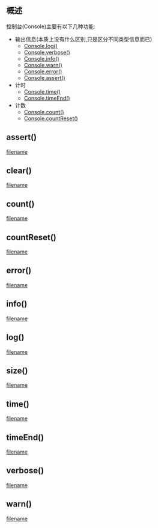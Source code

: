 ## 概述

控制台(Console)主要有以下几种功能:

+ 输出信息(本质上没有什么区别,只是区分不同类型信息而已)
    + [Console.log()](/API/Console/Console/README.md?id=log)
    + [Console.verbose()](/API/Console/Console/README.md?id=verbose)
    + [Console.info()](/API/Console/Console/README.md?id=info)
    + [Console.warn()](/API/Console/Console/README.md?id=warn)
    + [Console.error()](/API/Console/Console/README.md?id=error)
    + [Console.assert()](/API/Console/Console/README.md?id=assert)
+ 计时
    + [Console.time()](/API/Console/Console/README.md?id=time)
    + [Console.timeEnd()](/API/Console/Console/README.md?id=timeEnd)
+ 计数
    + [Console.count()](/API/Console/Console/README.md?id=count)
    + [Console.countReset()](/API/Console/Console/README.md?id=countReset)

## assert()

[filename](assert.md ':include')

## clear()

[filename](clear.md ':include')

## count()

[filename](count.md ':include')

## countReset()

[filename](countReset.md ':include')

## error()

[filename](error.md ':include')

## info()

[filename](info.md ':include')

## log()

[filename](log.md ':include')

## size()

[filename](size.md ':include')

## time()

[filename](time.md ':include')

## timeEnd()

[filename](timeEnd.md ':include')

## verbose()

[filename](verbose.md ':include')

## warn()

[filename](warn.md ':include')
